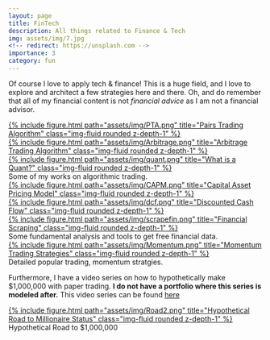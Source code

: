 ```yaml
---
layout: page
title: FinTech
description: All things related to Finance & Tech
img: assets/img/7.jpg
<!-- redirect: https://unsplash.com -->
importance: 3
category: fun
---
```


Of course I love to apply tech & finance! This is a huge field, and I love to explore and architect a few strategies here and there. Oh, and do remember that all of my financial content is not <i> financial advice </i> as I am not a financial advisor.


<div class="row">
    <div class="col-sm mt-3 mt-md-0">
      <a href = "https://youtu.be/f73ItMWO4z8">
        {% include figure.html path="assets/img/PTA.png" title="Pairs Trading Algorithm" class="img-fluid rounded z-depth-1" %}
      </a>
    </div>
    <div class="col-sm mt-3 mt-md-0">
      <a href = "https://youtu.be/TNJNCJe9fDY">
        {% include figure.html path="assets/img/Arbitrage.png" title="Arbitrage Trading Algorithm" class="img-fluid rounded z-depth-1" %}
      </a>
    </div>
    <div class="col-sm mt-3 mt-md-0">
      <a href = "https://youtu.be/dk7Sdcb3mRI">
        {% include figure.html path="assets/img/quant.png" title="What is a Quant?" class="img-fluid rounded z-depth-1" %}
      </a>
    </div>
</div>
<div class="caption">
    Some of my works on algorithmic trading.
</div>

<div class="row">
    <div class="col-sm mt-3 mt-md-0">
      <a href = "https://youtu.be/DhIRFx_O0w0">
        {% include figure.html path="assets/img/CAPM.png" title="Capital Asset Pricing Model" class="img-fluid rounded z-depth-1" %}
      </a>
    </div>
    <div class="col-sm mt-3 mt-md-0">
      <a href = "https://youtu.be/AvstCw0_1Vw">
        {% include figure.html path="assets/img/dcf.png" title="Discounted Cash Flow" class="img-fluid rounded z-depth-1" %}
      </a>
    </div>
    <div class="col-sm mt-3 mt-md-0">
      <a href = "https://youtu.be/GGgNM7WanK8">
        {% include figure.html path="assets/img/scrapefin.png" title="Financial Scraping" class="img-fluid rounded z-depth-1" %}
      </a>
    </div>
</div>
<div class="caption">
    Some fundamental analysis and tools to get free financial data.
</div>

<div class="row">
    <div class="col-sm mt-3 mt-md-0">
      <a href = "https://youtu.be/Og6qz82lAQ8">
        {% include figure.html path="assets/img/Momentum.png" title="Momentum Trading Strategies" class="img-fluid rounded z-depth-1" %}
      </a>
    </div>
</div>
<div class="caption">
    Detailed popular trading, momentum stratgies.
</div>

Furthermore, I have a video series on how to hypothetically make $1,000,000 with paper trading. <b> I do not have a portfolio where this series is modeled after.</b> This video series can be found [here](https://www.youtube.com/watch?v=PXUnovVYzRo&list=PLHT3ZrWZ1pcS-Ct3DHotXuB9oM7R4ui1x)
<div class="row">
    <div class="col-sm mt-3 mt-md-0">
      <a href = "https://www.youtube.com/watch?v=PXUnovVYzRo&list=PLHT3ZrWZ1pcS-Ct3DHotXuB9oM7R4ui1x">
        {% include figure.html path="assets/img/Road2.png" title="Hypothetical Road to Millionaire Status" class="img-fluid rounded z-depth-1" %}
      </a>
    </div>
</div>
<div class="caption">
    Hypothetical Road to $1,000,000
</div>
